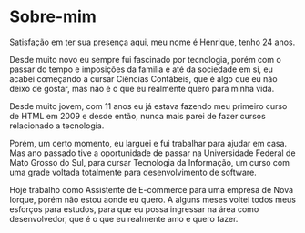 # Sobre-mim


Satisfação em ter sua presença aqui, meu nome é Henrique, tenho 24 anos.

Desde muito novo eu sempre fui fascinado por tecnologia, porém com o passar do tempo e imposições da familia e até da sociedade em si, eu acabei começando a cursar Ciências Contábeis, que é algo que eu não deixo de gostar, mas não é o que eu realmente quero para minha vida.

Desde muito jovem, com 11 anos eu já estava fazendo meu primeiro curso de HTML em 2009 e desde então, nunca mais parei de fazer cursos relacionado a tecnologia. 

Porém, um certo momento, eu larguei e fui trabalhar para ajudar em casa. Mas ano passado tive a oportunidade de passar na Universidade Federal de Mato Grosso do Sul, para cursar Tecnologia da Informação, um curso com uma grade voltada totalmente para desenvolvimento de software.

Hoje trabalho como Assistente de E-commerce para uma empresa de Nova Iorque, porém não estou aonde eu quero. A alguns meses voltei todos meus esforços para estudos, para que eu possa ingressar na área como desenvolvedor, que é o que eu realmente amo e quero fazer.
